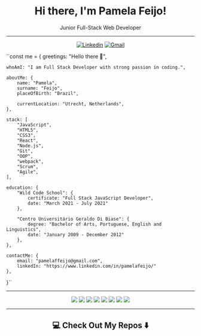 <div align="center">

# Hi there, I'm Pamela Feijo!
Junior Full-Stack Web Developer

</div>

---

<div align="center">
  
[![Linkedin](https://img.shields.io/badge/-LinkedIn-blue?style=flat&logo=Linkedin&logoColor=white)](https://www.linkedin.com/in/pamelafeijo/)
[![Gmail](https://img.shields.io/badge/-Gmail-c14438?style=flat&logo=Gmail&logoColor=white)](mailto:pamelaffeijo@gmail.com)

  
</div>

``const me = {
    greetings: "Hello there 👋",

    whoAmI: "I am Full Stack Developer with strong passion in coding.",

    aboutMe: {
        name: "Pamela",
        surname: "Feijo",       
        placeOfBirth: "Brazil",
        
        currentLocation: "Utrecht, Netherlands",
    },

    stack: [
        "JavaScript",
        "HTML5",
        "CSS3",
        "React",    
        "Node.js",
        "Git",
        "OOP",
        "webpack",     
        "Scrum",
        "Agile",
    ],  

    education: {
        "Wild Code School": {
            certificate: "Full Stack JavaScript Developer",
            date: "March 2021 - July 2021"
        },
        
        "Centro Universitário Geraldo Di Biase": {
            degree: "Bachelor of Arts, Portuguese, English and Linguistics",
            date: "January 2009 - December 2012"
        },
    },

    contactMe: {
        email: "pamelaffeijo@gmail.com",
        linkedIn: "https://www.linkedin.com/in/pamelafeijo/"
    },
}``


---


<div align="center"> 
   <img src="https://img.shields.io/badge/javascript%20-%23323330.svg?&style=for-the-badge&logo=javascript&logoColor=%23F7DF1E"/> 
   <img src="https://img.shields.io/badge/html5%20-%23E34F26.svg?&style=for-the-badge&logo=html5&logoColor=white"/> 
   <img src="https://img.shields.io/badge/css3%20-%231572B6.svg?&style=for-the-badge&logo=css3&logoColor=white"/> 
   <img src="https://img.shields.io/badge/markdown-%23000000.svg?&style=for-the-badge&logo=markdown&logoColor=white"/> 
   <img src="https://img.shields.io/badge/react%20-%2320232a.svg?&style=for-the-badge&logo=react&logoColor=%2361DAFB"/> 
   <img src="https://img.shields.io/badge/bootstrap%20-%23563D7C.svg?&style=for-the-badge&logo=bootstrap&logoColor=white"/> 
   <img src="https://img.shields.io/badge/SASS%20-hotpink.svg?&style=for-the-badge&logo=SASS&logoColor=white"/> 
   <img src="https://img.shields.io/badge/mysql%20-blue.svg?&style=for-the-badge&logo=mysql&logoColor=white"/> </div>


---
## <div align="center"> 💻 Check Out My Repos ⬇️ </div>



